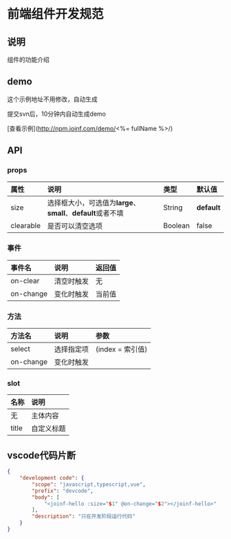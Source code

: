 # 前端组件开发规范

## 说明
组件的功能介绍

## demo
这个示例地址不用修改，自动生成

提交svn后，10分钟内自动生成demo

[查看示例](http://npm.joinf.com/demo/<%= fullName %>/)

## API
### props
属性 | 说明 | 类型 | 默认值 |
:- | :- | :- | :- |
size | 选择框大小，可选值为**large**、**small**、**default**或者不填 | String | **default** |
clearable | 是否可以清空选项 | Boolean | false |

### 事件
事件名 | 说明 | 返回值 |
:- | :- | :- |
on-clear | 清空时触发 | 无 |
on-change | 变化时触发 | 当前值 |

### 方法
方法名 | 说明 | 参数 |
:- | :- | :- |
select | 选择指定项 | (index = 索引值) |
on-change | 变化时触发 |  |

### slot
名称 | 说明 |
:- | :- |
无 | 主体内容 |
title | 自定义标题 |

## vscode代码片断
```json
{
	"development code": {
	 	"scope": "javascript,typescript,vue",
	 	"prefix": "devcode",
	 	"body": [
			"<joinf-hello :size="$1" @on-change="$2"></joinf-hello>"
	 	],
	 	"description": "只在开发阶段运行代码"
	}
}
```